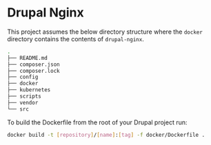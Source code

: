 # Drupal Nginx

This project assumes the below directory structure where the `docker` directory
contains the contents of `drupal-nginx`.

```bash
.
├── README.md
├── composer.json
├── composer.lock
├── config
├── docker
├── kubernetes
├── scripts
├── vendor
└── src
```

To build the Dockerfile from the root of your Drupal project run:

```bash
docker build -t [repository]/[name]:[tag] -f docker/Dockerfile .
```
